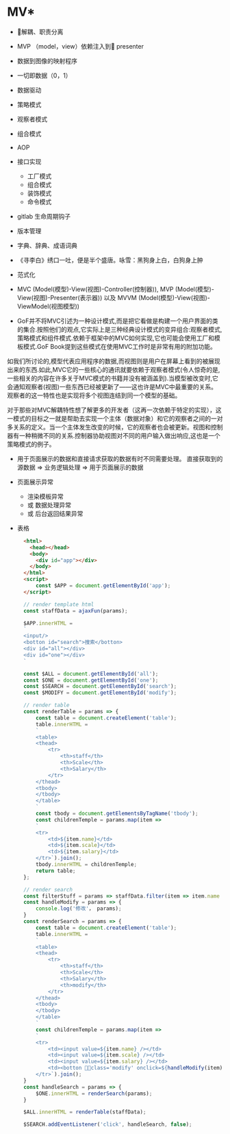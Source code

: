 # MV*

* 解耦、职责分离

* MVP （model，view）依赖注入到 presenter

* 数据到图像的映射程序

* 一切即数据（0，1）

* 数据驱动

* 策略模式

* 观察者模式

* 组合模式

* AOP

* 接口实现
  * 工厂模式
  * 组合模式
  * 装饰模式
  * 命令模式

* gitlab 生命周期钩子

* 版本管理

* 字典、辞典、成语词典

* 《寻李白》绣口一吐，便是半个盛唐。咏雪：黑狗身上白，白狗身上肿

* 范式化

* MVC (Model(模型)-View(视图)-Controller(控制器)), MVP (Model(模型)-View(视图)-Presenter(表示器)) 以及 MVVM (Model(模型)-View(视图)-ViewModel(视图模型))

* GoF并不将MVC引述为一种设计模式,而是把它看做是构建一个用户界面的类的集合.按照他们的观点,它实际上是三种经典设计模式的变异组合:观察者模式,策略模式和组件模式.依赖于框架中的MVC如何实现,它也可能会使用工厂和模板模式.GoF Book提到这些模式在使用MVC工作时是非常有用的附加功能。

如我们所讨论的,模型代表应用程序的数据,而视图则是用户在屏幕上看到的被展现出来的东西.如此,MVC它的一些核心的通讯就要依赖于观察者模式(令人惊奇的是,一些相关的内容在许多关于MVC模式的书籍并没有被涵盖到).当模型被改变时,它会通知观察者(视图)一些东西已经被更新了——这也许是MVC中最重要的关系。观察者的这一特性也是实现将多个视图连结到同一个模型的基础。

对于那些对MVC解耦特性想了解更多的开发者（这再一次依赖于特定的实现），这一模式的目标之一就是帮助去实现一个主体（数据对象）和它的观察者之间的一对多关系的定义。当一个主体发生改变的时候，它的观察者也会被更新。视图和控制器有一种稍微不同的关系.控制器协助视图对不同的用户输入做出响应,这也是一个策略模式的例子。

* 用于页面展示的数据和直接请求获取的数据有时不同需要处理。 直接获取到的源数据 => 业务逻辑处理 =>  用于页面展示的数据

* 页面展示异常
  * 渲染模板异常
  * 或 数据处理异常
  * 或 后台返回结果异常

* 表格

  ```HTML
    <html>
      <head></head>
      <body>
        <div id="app"></div>
      </body>
    </html>
    <script>
        const $APP = document.getElementById('app');
    </script>
  ```

  ```JavaScript
    // render template html
    const staffData = ajaxFun(params);

    $APP.innerHTML =
    `
    <input/>
    <botton id="search">搜索</botton>
    <div id="all"></div>
    <div id="one"></div>
    `

    const $ALL = document.getElementById('all');
    const $ONE = document.getElementById('one');
    const $SEARCH = document.getElementById('search');
    const $MODIFY = document.getElementById('modify');

    // render table
    const renderTable = params => {
        const table = document.createElement('table');
        table.innerHTML =
        `
        <table>
        <thead>
            <tr>
                <th>staff</th>
                <th>Scale</th>
                <th>Salary</th>
            </tr>
        </thead>
        <tbody>
        </tbody>
        </table>
        `
        const tbody = document.getElementsByTagName('tbody');
        const childrenTemple = params.map(item =>
        `
        <tr>
            <td>${item.name}</td>
            <td>${item.scale}</td>
            <td>${item.salary}</td>
        </tr>`).join();
        tbody.innerHTML = childrenTemple;
        return table;
    };

    // render search
    const filterStuff = params => staffData.filter(item => item.name == params);
    const handleModify = params => {
        console.log('修改'， params);
    }
    const renderSearch = params => {
        const table = document.createElement('table');
        table.innerHTML =
        `
        <table>
        <thead>
            <tr>
                <th>staff</th>
                <th>Scale</th>
                <th>Salary</th>
                <th>modify</th>
            </tr>
        </thead>
        <tbody>
        </tbody>
        </table>
        `
        const childrenTemple = params.map(item =>
        `
        <tr>
            <td><input value=${item.name} /></td>
            <td><input value=${item.scale} /></td>
            <td><input value=${item.salary} /></td>
            <td><botton class='modify' onclick=${handleModify(item))}>修改</botton></td>
        </tr>`).join();
    }
    const handleSearch = params => {
        $ONE.innerHTML = renderSearch(params);
    }

    $ALL.innerHTML = renderTable(staffData);

    $SEARCH.addEventListener('click', handleSearch, false);
  ```